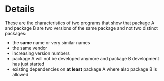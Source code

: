 # Details #

These are the characteristics of two programs that show that package A and package B are two versions of the same package and not two distinct packages:

  * the **same** name or very similar names
  * the same vendor
  * increasing version numbers
  * package A will not be developed anymore and package B development has just started
  * existing dependencies on **at least** package A where also package B is allowed